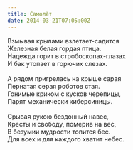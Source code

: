 ```yaml
---
title: Самолёт
date: 2014-03-21T07:05:00Z
---
```


Взмывая крылами взлетает-садится<br />
Железная белая гордая птица.<br />
Надежда горит в стробоскопах-глазах<br />
И бак утопает в горючих слезах.<br />
<br />
А рядом пригрелась на крыше сарая<br />
Пернатая серая роботов стая.<br />
Гонимые криком с кусков черепицы,<br />
Парят механически киберсиницы.<br />
<br />
Срывая рукою бездонный навес,<br />
Кресты и свободу, померив на вес,<br />
В безумии мудрости топится бес.<br />
Для всех и для каждого хватит небес.